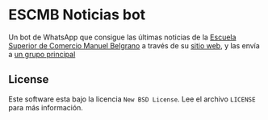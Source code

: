 # ESCMB Noticias bot
Un bot de WhatsApp que consigue las últimas noticias de la [Escuela Superior de Comercio Manuel Belgrano](https://es.wikipedia.org/wiki/Escuela_Superior_de_Comercio_Manuel_Belgrano) a través de su [sitio web](http://www.mb.unc.edu.ar/), y las envía a [un grupo principal](")

## License
Este software esta bajo la licencia `New BSD License`. Lee el archivo ``LICENSE`` para más información.